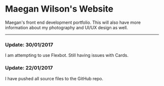 # Maegan Wilson's Website
Maegan's front end development portfolio. This will also have more information about my photography and UI/UX design as well.
___
### Update: 30/01/2017
I am attempting to use Flexbot.
Still having issues with Cards.
### Update: 22/01/2017
I have pushed all source files to the GitHub repo.
